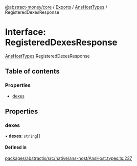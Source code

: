 [@abstract-money/core](../README.md) / [Exports](../modules.md) / [AnsHostTypes](../modules/AnsHostTypes.md) / RegisteredDexesResponse

# Interface: RegisteredDexesResponse

[AnsHostTypes](../modules/AnsHostTypes.md).RegisteredDexesResponse

## Table of contents

### Properties

- [dexes](AnsHostTypes.RegisteredDexesResponse.md#dexes)

## Properties

### dexes

• **dexes**: `string`[]

#### Defined in

[packages/abstractjs/src/native/ans-host/AnsHost.types.ts:237](https://github.com/AbstractSDK/frontend/blob/07410073/packages/abstractjs/src/native/ans-host/AnsHost.types.ts#L237)

